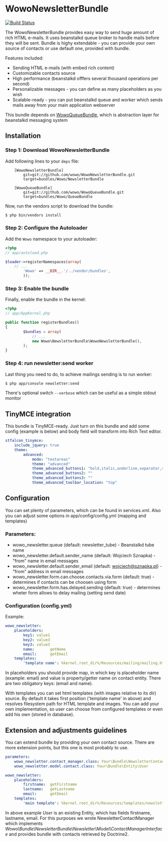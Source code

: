 # WowoNewsletterBundle

[![Build Status](https://secure.travis-ci.org/wowo/WowoNewsletterBundle.png)](https://secure.travis-ci.org/wowo/WowoNewsletterBundle)

The WowoNewsletterBundle provides easy way to send huge amount of rich HTML
e-mails. It uses beanstalkd queue broker to handle mails before they will be
sent. Bundle is highy extendable - you can provide your own source of contacts
or use default one, provided with bundle.

Features included:
- Sending HTML e-mails (with embed rich content)
- Customizable contacts source
- High performance (beanstalkd offfers several thousand operations per second)
- Personalizable messages - you can define as many placeholders as you wish
- Scalable-ready - you can put beanstalkd queue and worker which sends mails
 away from your main application webserver

 This bundle depends on [WowoQueueBundle](git://github.com/wowo/WowoQueueBundle.git), which is abstraction layer for beanstalkd messaging system

## Installation

### Step 1: Download WowoNewsletterBundle

Add following lines to your `deps` file:

```
    [WowoNewsletterBundle]
        git=git://github.com/wowo/WowoNewsletterBundle.git
        target=bundles/Wowo/NewsletterBundle

    [WowoQueueBundle]
        git=git://github.com/wowo/WowoQueueBundle.git
        target=bundles/Wowo/QueueBundle

```
Now, run the vendors script to download the bundle:

``` bash
$ php bin/vendors install
```

### Step 2: Configure the Autoloader

Add the `Wowo` namespace to your autoloader:

``` php
<?php
// app/autoload.php

$loader->registerNamespaces(array(
    // ...
        'Wowo' => __DIR__.'/../vendor/bundles',
        ));
```


### Step 3: Enable the bundle

Finally, enable the bundle in the kernel:

``` php
<?php
// app/AppKernel.php

public function registerBundles()
{
        $bundles = array(
            // ...
            new Wowo\NewsletterBundle\WowoNewsletterBundle(),
        );
}
```

### Step 4: run newsletter:send worker

Last thing you need to do, to achieve mailings sending is to run worker:

``` bash
$ php app/console newsletter:send
```

There's optional switch `--verbose` which can be useful as a simple stdout monitor

## TinyMCE integration

This bundle is TinyMCE-ready. Just turn on this bundle and add some config (example is below) and body field will transform into Rich Text editor.

``` yml
stfalcon_tinymce:
    include_jquery: true
    theme:
        advanced:
            mode: "textareas"
            theme: "advanced"
            theme_advanced_buttons1: "bold,italic,underline,separator,strikethrough,justifyleft,justifycenter,justifyright,justifyfull,separator,bullist,numlist,link,unlink"
            theme_advanced_buttons2: ""
            theme_advanced_buttons3: ""
            theme_advanced_toolbar_location: "top"
```

## Configuration

You can set plenty of parameters, which can be found in services.xml. Also you can
adjust some options in app/config/config.yml (mapping and templates)

### Parameters:

* wowo_newsletter.queue (default: newsletter_tube) - Beanstalkd tube name
* wowo_newsletter.default.sender_name (default: Wojciech Sznapka) - "from" name in email messages
* wowo_newsletter.default.sender_email (default: wojciech@sznapka.pl) - "from" address in email messages
* wowo_newsletter.form.can.choose.contacts.via.form (default: true) - determines if contacts can be choosen using form
* wowo_newsletter.form.has.delayed.sending (default: true) - determines wheter form allows to delay mailing (setting send date)

### Configuration (config.yml)

Example:
``` yml
wowo_newsletter:
    placeholders:
        key1: value1
        key2: value3
        key3: value3
        name:       getName
        email:      getEmail
    templates:
        'template name': %kernel.root_dir%/Resources/mailing/mailing.html
```

In placeholders you should provide map, in which key is placeholder name (example: email) and value is property/getter name on contact entity.
There are two obligatory keys: (email and name).

With templates you can set html templates (with images relative to its dir) source. By default it takes first position ('template name' in above) and resolves filesystem path for HTML template and images. You can add your own implementation, so user can choose from configured templates or even add his own (stored in database).

## Extension and adjustments guidelines

You can extend bundle by providing your own contact source. There are more extension points, but this one is most probably to use.

``` yml
parameters:
    wowo_newsletter.contact_manager.class: Your\Bundle\NewsletterContactManager
    wowo_newsletter.model.contact.class: Your\Bundle\Entity\User

wowo_newsletter:
    placeholders:
        firstname:  getFirstname
        lastname:   getLastname
        email:      getEmail
    templates:
        'main template': %kernel.root_dir%/Resources/templates/newsletter/mailing.html
```

In above example *User* is an existing Entity, which has fields firstname, lastname, email. For this purposes we wrote NewsletterContactManager which implements *Wowo\Bundle\NewsletterBundle\Newsletter\Model\ContactManagerInterface* and provides bundle with contacts retrieved by Doctrine2.
